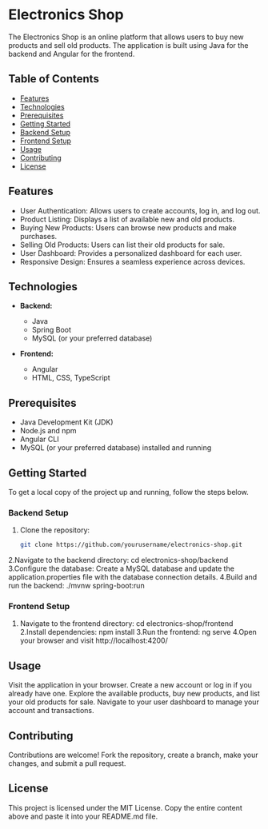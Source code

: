 # Electronics Shop

The Electronics Shop is an online platform that allows users to buy new products and sell old products. The application is built using Java for the backend and Angular for the frontend.

## Table of Contents
- [Features](#features)
- [Technologies](#technologies)
- [Prerequisites](#prerequisites)
- [Getting Started](#getting-started)
- [Backend Setup](#backend-setup)
- [Frontend Setup](#frontend-setup)
- [Usage](#usage)
- [Contributing](#contributing)
- [License](#license)

## Features
- User Authentication: Allows users to create accounts, log in, and log out.
- Product Listing: Displays a list of available new and old products.
- Buying New Products: Users can browse new products and make purchases.
- Selling Old Products: Users can list their old products for sale.
- User Dashboard: Provides a personalized dashboard for each user.
- Responsive Design: Ensures a seamless experience across devices.

## Technologies
- **Backend:**
  - Java
  - Spring Boot
  - MySQL (or your preferred database)
  
- **Frontend:**
  - Angular
  - HTML, CSS, TypeScript

## Prerequisites
- Java Development Kit (JDK)
- Node.js and npm
- Angular CLI
- MySQL (or your preferred database) installed and running

## Getting Started
To get a local copy of the project up and running, follow the steps below.

### Backend Setup
1. Clone the repository:
   ```bash
   git clone https://github.com/yourusername/electronics-shop.git
2.Navigate to the backend directory:
    cd electronics-shop/backend
3.Configure the database:
  Create a MySQL database and update the application.properties file with the database connection details.
4.Build and run the backend:
    ./mvnw spring-boot:run
### Frontend Setup
1. Navigate to the frontend directory:
    cd electronics-shop/frontend
2.Install dependencies:
    npm install
3.Run the frontend:
    ng serve
4.Open your browser and visit http://localhost:4200/

## Usage
Visit the application in your browser.
Create a new account or log in if you already have one.
Explore the available products, buy new products, and list your old products for sale.
Navigate to your user dashboard to manage your account and transactions.

## Contributing
Contributions are welcome! Fork the repository, create a branch, make your changes, and submit a pull request.

## License
This project is licensed under the MIT License.
Copy the entire content above and paste it into your README.md file.


